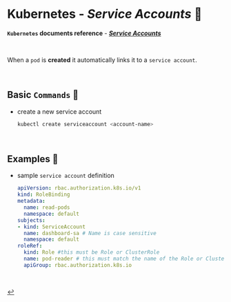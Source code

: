 # **Kubernetes** - ***Service Accounts*** 💁

**`Kubernetes` documents reference** - ***[Service Accounts](https://kubernetes.io/docs/tasks/configure-pod-container/configure-service-account/)***

<br>

When a `pod` is **created** it automatically links it to a `service account`.

<br>

## **Basic** `Commands` 📝

* create a new service account

  ```bash
  kubectl create serviceaccount <account-name>
  ```

<br>

## **Examples** 🧩

* sample `service account` definition

  ```yaml
  apiVersion: rbac.authorization.k8s.io/v1
  kind: RoleBinding
  metadata:
    name: read-pods
    namespace: default
  subjects:
  - kind: ServiceAccount
    name: dashboard-sa # Name is case sensitive
    namespace: default
  roleRef:
    kind: Role #this must be Role or ClusterRole
    name: pod-reader # this must match the name of the Role or ClusterRole you wish to bind to
    apiGroup: rbac.authorization.k8s.io
  ```

<br>

[↩️](../)
